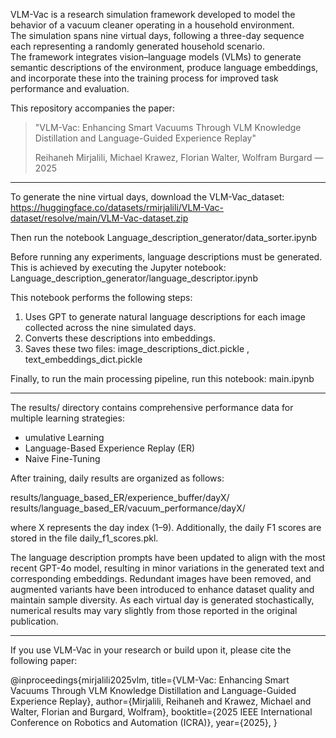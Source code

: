 VLM-Vac is a research simulation framework developed to model the behavior of a vacuum cleaner operating in a household environment.  
The simulation spans nine virtual days, following a three-day sequence each representing a randomly generated household scenario.  
The framework integrates vision–language models (VLMs) to generate semantic descriptions of the environment, produce language embeddings, and incorporate these into the training process for improved task performance and evaluation.

This repository accompanies the paper:

> "VLM-Vac: Enhancing Smart Vacuums Through VLM Knowledge Distillation and Language-Guided Experience Replay"
> 
> Reihaneh Mirjalili, Michael Krawez, Florian Walter, Wolfram Burgard — 2025

---
To generate the nine virtual days, download the VLM-Vac_dataset:  https://huggingface.co/datasets/rmirjalili/VLM-Vac-dataset/resolve/main/VLM-Vac-dataset.zip

Then run the notebook Language_description_generator/data_sorter.ipynb

Before running any experiments, language descriptions must be generated.  
This is achieved by executing the Jupyter notebook: Language_description_generator/language_descriptor.ipynb

This notebook performs the following steps:
1. Uses GPT to generate natural language descriptions for each image collected across the nine simulated days.  
2. Converts these descriptions into embeddings.  
3. Saves these two files: image_descriptions_dict.pickle , text_embeddings_dict.pickle

Finally, to run the main processing pipeline, run this notebook: main.ipynb

---

The results/ directory contains comprehensive performance data for multiple learning strategies:

- umulative Learning
- Language-Based Experience Replay (ER)
- Naive Fine-Tuning

After training, daily results are organized as follows:

results/language_based_ER/experience_buffer/dayX/
results/language_based_ER/vacuum_performance/dayX/

where X represents the day index (1–9). Additionally, the daily F1 scores are stored in the file daily_f1_scores.pkl.

The language description prompts have been updated to align with the most recent GPT-4o model, resulting in minor variations in the generated text and corresponding embeddings. Redundant images have been removed, and augmented variants have been introduced to enhance dataset quality and maintain sample diversity. As each virtual day is generated stochastically, numerical results may vary slightly from those reported in the original publication.

---

If you use VLM-Vac in your research or build upon it, please cite the following paper:

@inproceedings{mirjalili2025vlm,
  title={VLM-Vac: Enhancing Smart Vacuums Through VLM Knowledge Distillation and Language-Guided Experience Replay},
  author={Mirjalili, Reihaneh and Krawez, Michael and Walter, Florian and Burgard, Wolfram},
  booktitle={2025 IEEE International Conference on Robotics and Automation (ICRA)},
  year={2025},
}

